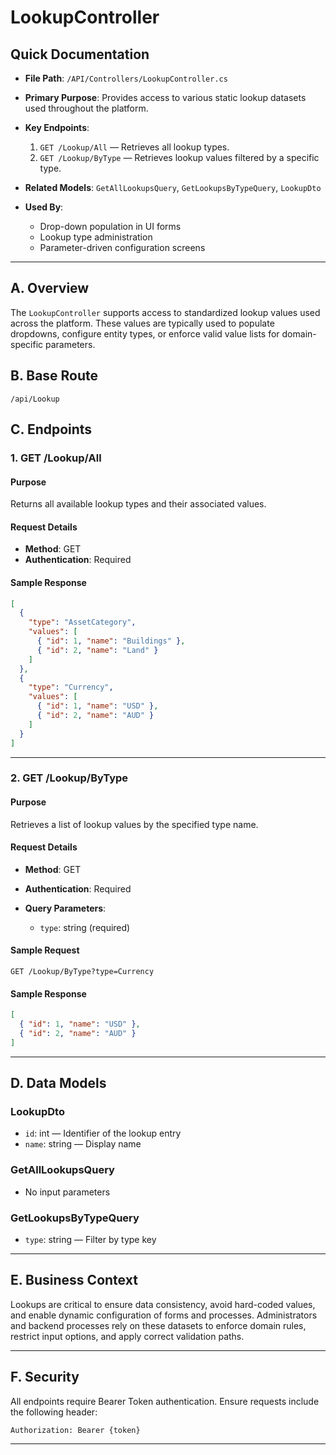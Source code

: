 # LookupController

## Quick Documentation

* **File Path**: `/API/Controllers/LookupController.cs`
* **Primary Purpose**: Provides access to various static lookup datasets used throughout the platform.
* **Key Endpoints**:

  1. `GET /Lookup/All` — Retrieves all lookup types.
  2. `GET /Lookup/ByType` — Retrieves lookup values filtered by a specific type.
* **Related Models**: `GetAllLookupsQuery`, `GetLookupsByTypeQuery`, `LookupDto`
* **Used By**:

  * Drop-down population in UI forms
  * Lookup type administration
  * Parameter-driven configuration screens

---

## A. Overview

The `LookupController` supports access to standardized lookup values used across the platform. These values are typically used to populate dropdowns, configure entity types, or enforce valid value lists for domain-specific parameters.

## B. Base Route

```
/api/Lookup
```

## C. Endpoints

### 1. GET /Lookup/All

#### Purpose

Returns all available lookup types and their associated values.

#### Request Details

* **Method**: GET
* **Authentication**: Required

#### Sample Response

```json
[
  {
    "type": "AssetCategory",
    "values": [
      { "id": 1, "name": "Buildings" },
      { "id": 2, "name": "Land" }
    ]
  },
  {
    "type": "Currency",
    "values": [
      { "id": 1, "name": "USD" },
      { "id": 2, "name": "AUD" }
    ]
  }
]
```

---

### 2. GET /Lookup/ByType

#### Purpose

Retrieves a list of lookup values by the specified type name.

#### Request Details

* **Method**: GET
* **Authentication**: Required
* **Query Parameters**:

  * `type`: string (required)

#### Sample Request

```
GET /Lookup/ByType?type=Currency
```

#### Sample Response

```json
[
  { "id": 1, "name": "USD" },
  { "id": 2, "name": "AUD" }
]
```

---

## D. Data Models

### LookupDto

* `id`: int — Identifier of the lookup entry
* `name`: string — Display name

### GetAllLookupsQuery

* No input parameters

### GetLookupsByTypeQuery

* `type`: string — Filter by type key

---

## E. Business Context

Lookups are critical to ensure data consistency, avoid hard-coded values, and enable dynamic configuration of forms and processes. Administrators and backend processes rely on these datasets to enforce domain rules, restrict input options, and apply correct validation paths.

---

## F. Security

All endpoints require Bearer Token authentication. Ensure requests include the following header:

```
Authorization: Bearer {token}
```

---
